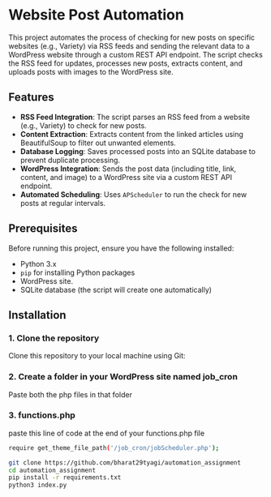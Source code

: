 # Website Post Automation

This project automates the process of checking for new posts on specific websites (e.g., Variety) via RSS feeds and sending the relevant data to a WordPress website through a custom REST API endpoint. The script checks the RSS feed for updates, processes new posts, extracts content, and uploads posts with images to the WordPress site.

## Features
- **RSS Feed Integration**: The script parses an RSS feed from a website (e.g., Variety) to check for new posts.
- **Content Extraction**: Extracts content from the linked articles using BeautifulSoup to filter out unwanted elements.
- **Database Logging**: Saves processed posts into an SQLite database to prevent duplicate processing.
- **WordPress Integration**: Sends the post data (including title, link, content, and image) to a WordPress site via a custom REST API endpoint.
- **Automated Scheduling**: Uses `APScheduler` to run the check for new posts at regular intervals.

## Prerequisites
Before running this project, ensure you have the following installed:
- Python 3.x
- `pip` for installing Python packages
- WordPress site. 
- SQLite database (the script will create one automatically)

## Installation

### 1. Clone the repository
Clone this repository to your local machine using Git:

### 2. Create a folder in your WordPress site named job_cron
Paste both the php files in that folder

### 3. functions.php
paste this line of code at the end of your functions.php file
```bash
require get_theme_file_path('/job_cron/jobScheduler.php');
```

```bash
git clone https://github.com/bharat29tyagi/automation_assignment
cd automation_assignment
pip install -r requirements.txt
python3 index.py
```
